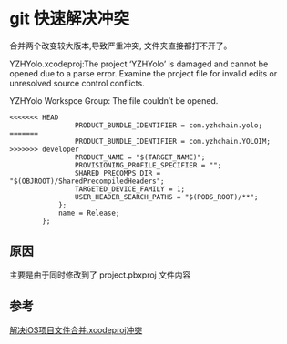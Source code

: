 # git 快速解决冲突

合并两个改变较大版本,导致严重冲突, 文件夹直接都打不开了。


YZHYolo.xcodeproj:The project ‘YZHYolo’ is damaged and cannot be opened due to a parse error. Examine the project file for invalid edits or unresolved source control conflicts.


YZHYolo Workspce Group: The file couldn’t be opened.
```
<<<<<<< HEAD
				PRODUCT_BUNDLE_IDENTIFIER = com.yzhchain.yolo;
=======
				PRODUCT_BUNDLE_IDENTIFIER = com.yzhchain.YOLOIM;
>>>>>>> developer
				PRODUCT_NAME = "$(TARGET_NAME)";
				PROVISIONING_PROFILE_SPECIFIER = "";
				SHARED_PRECOMPS_DIR = "$(OBJROOT)/SharedPrecompiledHeaders";
				TARGETED_DEVICE_FAMILY = 1;
				USER_HEADER_SEARCH_PATHS = "$(PODS_ROOT)/**";
			};
			name = Release;
		};
```
		
## 原因
主要是由于同时修改到了 project.pbxproj 文件内容

## 参考

[解决iOS项目文件合并.xcodeproj冲突](https://bingozb.github.io/11.html)
	


